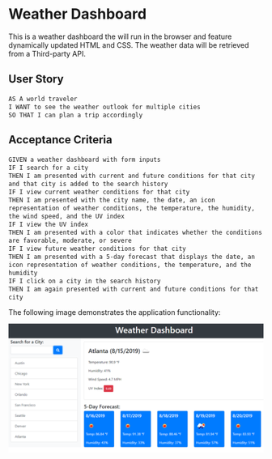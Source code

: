 # Weather Dashboard

This is a weather dashboard the will run in the browser and feature dynamically updated HTML and CSS. The weather data will be retrieved from a Third-party API.

## User Story

```
AS A world traveler
I WANT to see the weather outlook for multiple cities
SO THAT I can plan a trip accordingly
```

## Acceptance Criteria

```
GIVEN a weather dashboard with form inputs
IF I search for a city
THEN I am presented with current and future conditions for that city and that city is added to the search history
IF I view current weather conditions for that city
THEN I am presented with the city name, the date, an icon representation of weather conditions, the temperature, the humidity, the wind speed, and the UV index
IF I view the UV index
THEN I am presented with a color that indicates whether the conditions are favorable, moderate, or severe
IF I view future weather conditions for that city
THEN I am presented with a 5-day forecast that displays the date, an icon representation of weather conditions, the temperature, and the humidity
IF I click on a city in the search history
THEN I am again presented with current and future conditions for that city
```

The following image demonstrates the application functionality:

![weather dashboard demo](./06-server-side-apis-homework-demo.png)

